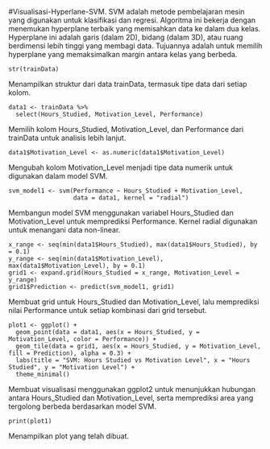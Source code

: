 #Visualisasi-Hyperlane-SVM.
SVM adalah metode pembelajaran mesin yang digunakan untuk klasifikasi dan regresi. Algoritma ini bekerja dengan menemukan hyperplane terbaik yang memisahkan data ke dalam dua kelas. Hyperplane ini adalah garis (dalam 2D), bidang (dalam 3D), atau ruang berdimensi lebih tinggi yang membagi data. Tujuannya adalah untuk memilih hyperplane yang memaksimalkan margin antara kelas yang berbeda.

```
str(trainData)
```
Menampilkan struktur dari data trainData, termasuk tipe data dari setiap kolom.

```
data1 <- trainData %>%
  select(Hours_Studied, Motivation_Level, Performance)
```
Memilih kolom Hours_Studied, Motivation_Level, dan Performance dari trainData untuk analisis lebih lanjut.

```
data1$Motivation_Level <- as.numeric(data1$Motivation_Level)
```
Mengubah kolom Motivation_Level menjadi tipe data numerik untuk digunakan dalam model SVM.

```
svm_model1 <- svm(Performance ~ Hours_Studied + Motivation_Level, 
                  data = data1, kernel = "radial")
```
Membangun model SVM menggunakan variabel Hours_Studied dan Motivation_Level untuk memprediksi Performance. Kernel radial digunakan untuk menangani data non-linear.

```
x_range <- seq(min(data1$Hours_Studied), max(data1$Hours_Studied), by = 0.1)
y_range <- seq(min(data1$Motivation_Level), max(data1$Motivation_Level), by = 0.1)
grid1 <- expand.grid(Hours_Studied = x_range, Motivation_Level = y_range)
grid1$Prediction <- predict(svm_model1, grid1)
```
Membuat grid untuk Hours_Studied dan Motivation_Level, lalu memprediksi nilai Performance untuk setiap kombinasi dari grid tersebut.

```
plot1 <- ggplot() +
  geom_point(data = data1, aes(x = Hours_Studied, y = Motivation_Level, color = Performance)) +
  geom_tile(data = grid1, aes(x = Hours_Studied, y = Motivation_Level, fill = Prediction), alpha = 0.3) +
  labs(title = "SVM: Hours Studied vs Motivation Level", x = "Hours Studied", y = "Motivation Level") +
  theme_minimal()
```
Membuat visualisasi menggunakan ggplot2 untuk menunjukkan hubungan antara Hours_Studied dan Motivation_Level, serta memprediksi area yang tergolong berbeda berdasarkan model SVM.

```
print(plot1)
```
Menampilkan plot yang telah dibuat.
